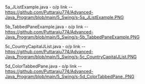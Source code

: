 5a_JListExample.java - o/p link -- https://github.com/Puttaraju774/Advanced-Java_Program/blob/main/5_Swing/s-5a_JListExample.PNG

5b_TabbedPaneExample.java - o/p link -- https://github.com/Puttaraju774/Advanced-Java_Program/blob/main/5_Swing/s-5b_TabbedPaneExample.PNG

5c_CountryCapitalJList.java - o/p link -- https://github.com/Puttaraju774/Advanced-Java_Program/blob/main/5_Swing/s-5c_CountryCapitalJList.PNG

5d_ColorTabbedPane.java - o/p link -- https://github.com/Puttaraju774/Advanced-Java_Program/blob/main/5_Swing/s-5d_ColorTabbedPane..PNG
